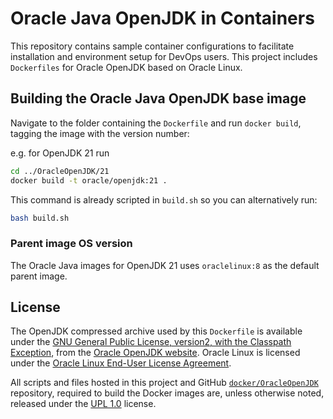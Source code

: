 # Oracle Java OpenJDK in Containers

This repository contains sample container configurations to facilitate installation and environment setup for DevOps users. This project includes `Dockerfiles` for Oracle OpenJDK based on Oracle Linux.

## Building the Oracle Java OpenJDK base image

Navigate to the folder containing the `Dockerfile` and run `docker build`, tagging the image with the version number:

e.g. for OpenJDK 21 run

```bash
cd ../OracleOpenJDK/21
docker build -t oracle/openjdk:21 .
```

This command is already scripted in `build.sh` so you can alternatively run:

```bash
bash build.sh
```

### Parent image OS version

The Oracle Java images for OpenJDK 21 uses `oraclelinux:8` as the default parent image.

## License

The OpenJDK compressed archive used by this `Dockerfile` is available under the [GNU General Public License, version2, with the Classpath Exception](https://openjdk.java.net/legal/gplv2+ce.html), from the [Oracle OpenJDK website](https://jdk.java.net). Oracle Linux is licensed under the [Oracle Linux End-User License Agreement](https://oss.oracle.com/ol/EULA).

All scripts and files hosted in this project and GitHub [`docker/OracleOpenJDK`](./) repository, required to build the Docker images are, unless otherwise noted, released under the [UPL 1.0](https://oss.oracle.com/licenses/upl/) license.
